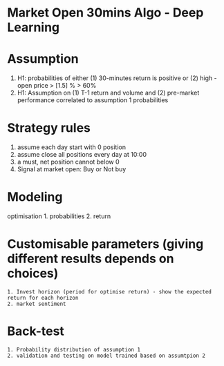 # Market Open 30mins Algo - Deep Learning

# Assumption
1. H1: probabilities of either (1) 30-minutes return is positive or (2) high - open price > [1.5] %  > 60%
2. H1: Assumption on (1) T-1 return and volume and (2) pre-market performance correlated to assumption 1 probabilities 

# Strategy rules
1. assume each day start with 0 position
2. assume close all positions every day at 10:00
3. a must, net position cannot below 0
4. Signal at market open: Buy or Not buy

# Modeling
optimisation
    1. probabilities
    2. return

# Customisable parameters (giving different results depends on choices)
    1. Invest horizon (period for optimise return) - show the expected return for each horizon
    2. market sentiment

# Back-test
    1. Probability distribution of assumption 1
    2. validation and testing on model trained based on assumtpion 2
